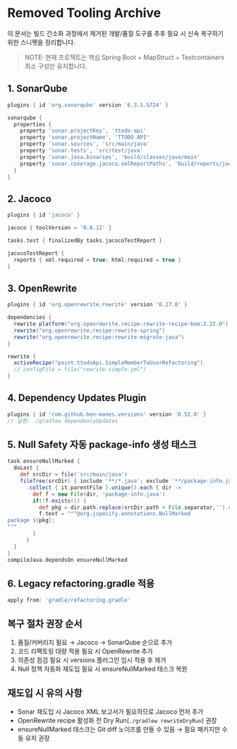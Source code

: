 # Removed Tooling Archive

이 문서는 빌드 간소화 과정에서 제거된 개발/품질 도구를 추후 필요 시 신속 복구하기 위한 스니펫을 정리합니다.

> NOTE: 현재 프로젝트는 핵심 Spring Boot + MapStruct + Testcontainers 최소 구성만 유지합니다.

## 1. SonarQube

```gradle
plugins { id 'org.sonarqube' version '6.3.1.5724' }

sonarqube {
  properties {
    property 'sonar.projectKey', 'ttodo-api'
    property 'sonar.projectName', 'TTODO API'
    property 'sonar.sources', 'src/main/java'
    property 'sonar.tests', 'src/test/java'
    property 'sonar.java.binaries', 'build/classes/java/main'
    property 'sonar.coverage.jacoco.xmlReportPaths', 'build/reports/jacoco/test/jacocoTestReport.xml'
  }
}
```

## 2. Jacoco

```gradle
plugins { id 'jacoco' }

jacoco { toolVersion = '0.8.12' }

tasks.test { finalizedBy tasks.jacocoTestReport }

jacocoTestReport {
  reports { xml.required = true; html.required = true }
}
```

## 3. OpenRewrite

```gradle
plugins { id 'org.openrewrite.rewrite' version '6.27.0' }

dependencies {
  rewrite platform("org.openrewrite.recipe:rewrite-recipe-bom:2.22.0")
  rewrite("org.openrewrite.recipe:rewrite-spring")
  rewrite("org.openrewrite.recipe:rewrite-migrate-java")
}

rewrite {
  activeRecipe("point.ttodoApi.SimpleMemberToUserRefactoring")
  // configFile = file("rewrite-simple.yml")
}
```

## 4. Dependency Updates Plugin

```gradle
plugins { id 'com.github.ben-manes.versions' version '0.52.0' }
// 실행: ./gradlew dependencyUpdates
```

## 5. Null Safety 자동 package-info 생성 태스크

```gradle
task ensureNullMarked {
  doLast {
    def srcDir = file('src/main/java')
    fileTree(srcDir) { include '**/*.java'; exclude '**/package-info.java' }
      .collect { it.parentFile }.unique().each { dir ->
        def f = new File(dir, 'package-info.java')
        if(!f.exists()) {
          def pkg = dir.path.replace(srcDir.path + File.separator,'').replace(File.separator,'.')
          f.text = """@org.jspecify.annotations.NullMarked
package ${pkg};
"""
        }
      }
  }
}
compileJava.dependsOn ensureNullMarked
```

## 6. Legacy refactoring.gradle 적용

```gradle
apply from: 'gradle/refactoring.gradle'
```

## 복구 절차 권장 순서

1. 품질/커버리지 필요 → Jacoco → SonarQube 순으로 추가
2. 코드 리팩토링 대량 적용 필요 시 OpenRewrite 추가
3. 의존성 점검 필요 시 versions 플러그인 임시 적용 후 제거
4. Null 정책 자동화 재도입 필요 시 ensureNullMarked 태스크 복원

## 재도입 시 유의 사항

- Sonar 재도입 시 Jacoco XML 보고서가 필요하므로 Jacoco 먼저 추가
- OpenRewrite recipe 활성화 전 Dry Run(`./gradlew rewriteDryRun`) 권장
- ensureNullMarked 태스크는 Git diff 노이즈를 만들 수 있음 → 필요 패키지만 수동 유지 권장
